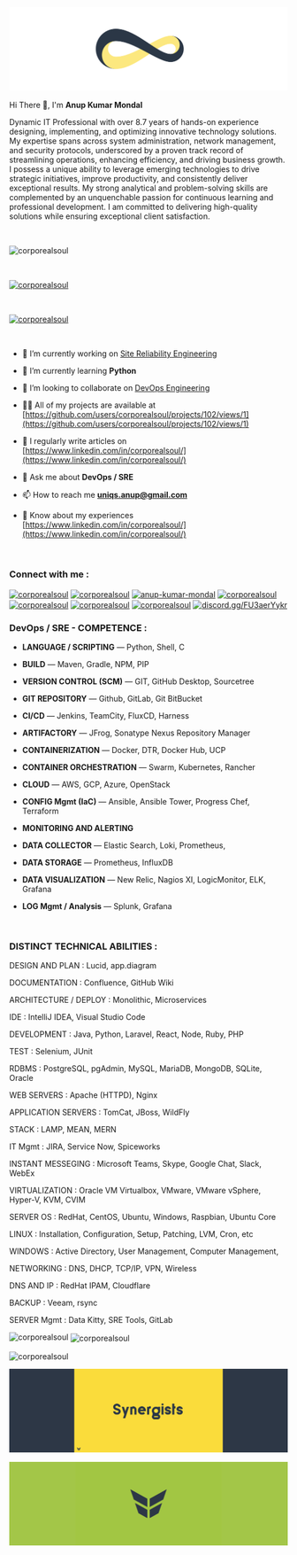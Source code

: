 ![Header Ground](https://github.com/corporealsoul/corporealsoul/blob/master/synergists-header.png?raw=true) 

Hi There 👋, I'm **Anup Kumar Mondal**

Dynamic IT Professional with over 8.7 years of hands-on experience designing, implementing, and optimizing innovative technology solutions. My expertise spans across system administration, network management, and security protocols, underscored by a proven track record of streamlining operations, enhancing efficiency, and driving business growth. I possess a unique ability to leverage emerging technologies to drive strategic initiatives, improve productivity, and consistently deliver exceptional results. My strong analytical and problem-solving skills are complemented by an unquenchable passion for continuous learning and professional development. I am committed to delivering high-quality solutions while ensuring exceptional client satisfaction.

<br>

<p align="left"> <img src="https://komarev.com/ghpvc/?username=corporealsoul&label=Profile%20views&color=0e75b6&style=flat" alt="corporealsoul" /> </p>

<br>

<p align="left"> <a href="https://github.com/ryo-ma/github-profile-trophy"><img src="https://github-profile-trophy.vercel.app/?username=corporealsoul" alt="corporealsoul" /></a> </p>

<br>

<p align="left"> <a href="https://twitter.com/corporealsoul" target="blank"><img src="https://img.shields.io/twitter/follow/corporealsoul?logo=twitter&style=for-the-badge" alt="corporealsoul" /></a> </p>

<br>

- 🔭 I’m currently working on [Site Reliability Engineering](https://github.com/users/corporealsoul/projects/102)

- 🌱 I’m currently learning **Python**

- 👯 I’m looking to collaborate on [DevOps Engineering](https://github.com/users/corporealsoul/projects/102)

- 👨‍💻 All of my projects are available at [https://github.com/users/corporealsoul/projects/102/views/1](https://github.com/users/corporealsoul/projects/102/views/1)

- 📝 I regularly write articles on [https://www.linkedin.com/in/corporealsoul/](https://www.linkedin.com/in/corporealsoul/)

- 💬 Ask me about **DevOps / SRE**

- 📫 How to reach me **uniqs.anup@gmail.com**

- 📄 Know about my experiences [https://www.linkedin.com/in/corporealsoul/](https://www.linkedin.com/in/corporealsoul/)

<br>

<h3 align="left">Connect with me :</h3>
<p align="left">
<a href="https://twitter.com/corporealsoul" target="blank"><img align="center" src="https://raw.githubusercontent.com/rahuldkjain/github-profile-readme-generator/master/src/images/icons/Social/twitter.svg" alt="corporealsoul" height="30" width="40" /></a>
<a href="https://linkedin.com/in/corporealsoul" target="blank"><img align="center" src="https://raw.githubusercontent.com/rahuldkjain/github-profile-readme-generator/master/src/images/icons/Social/linked-in-alt.svg" alt="corporealsoul" height="30" width="40" /></a>
<a href="https://stackoverflow.com/users/anup-kumar-mondal" target="blank"><img align="center" src="https://raw.githubusercontent.com/rahuldkjain/github-profile-readme-generator/master/src/images/icons/Social/stack-overflow.svg" alt="anup-kumar-mondal" height="30" width="40" /></a>
<a href="https://fb.com/corporealsoul" target="blank"><img align="center" src="https://raw.githubusercontent.com/rahuldkjain/github-profile-readme-generator/master/src/images/icons/Social/facebook.svg" alt="corporealsoul" height="30" width="40" /></a>
<a href="https://instagram.com/corporealsoul" target="blank"><img align="center" src="https://raw.githubusercontent.com/rahuldkjain/github-profile-readme-generator/master/src/images/icons/Social/instagram.svg" alt="corporealsoul" height="30" width="40" /></a>
<a href="https://www.hackerrank.com/corporealsoul" target="blank"><img align="center" src="https://raw.githubusercontent.com/rahuldkjain/github-profile-readme-generator/master/src/images/icons/Social/hackerrank.svg" alt="corporealsoul" height="30" width="40" /></a>
<a href="https://www.hackerearth.com/corporealsoul" target="blank"><img align="center" src="https://raw.githubusercontent.com/rahuldkjain/github-profile-readme-generator/master/src/images/icons/Social/hackerearth.svg" alt="corporealsoul" height="30" width="40" /></a>
<a href="https://discord.gg/discord.gg/FU3aerYykr" target="blank"><img align="center" src="https://raw.githubusercontent.com/rahuldkjain/github-profile-readme-generator/master/src/images/icons/Social/discord.svg" alt="discord.gg/FU3aerYykr" height="30" width="40" /></a>
</p>

<h3 align="left">DevOps / SRE - COMPETENCE :</h3>

* **LANGUAGE / SCRIPTING**	—	Python, Shell, C

* **BUILD**			—	Maven, Gradle, NPM, PIP

* **VERSION CONTROL (SCM)**	—	GIT, GitHub Desktop, Sourcetree

* **GIT REPOSITORY**		—	Github, GitLab, Git BitBucket

* **CI/CD**			—	Jenkins, TeamCity, FluxCD, Harness

* **ARTIFACTORY**		—	JFrog, Sonatype Nexus Repository Manager

* **CONTAINERIZATION**		—	Docker, DTR, Docker Hub, UCP

* **CONTAINER ORCHESTRATION**	—	Swarm, Kubernetes, Rancher

* **CLOUD**			—	AWS, GCP,  Azure, OpenStack

* **CONFIG Mgmt (IaC)**		—	Ansible, Ansible Tower, Progress Chef, Terraform

* **MONITORING AND ALERTING**

* **DATA COLLECTOR**		—	Elastic Search, Loki, Prometheus, 

* **DATA STORAGE**		—	Prometheus, InfluxDB

* **DATA VISUALIZATION**	—	New Relic, Nagios XI, LogicMonitor, ELK, Grafana
	
* **LOG Mgmt / Analysis**	—	Splunk, Grafana

<br>

<h3 align="left">DISTINCT TECHNICAL ABILITIES :</h3>

DESIGN AND PLAN		:	Lucid, app.diagram

DOCUMENTATION		:	Confluence, GitHub Wiki

ARCHITECTURE / DEPLOY	:	Monolithic, Microservices	

IDE				: 	IntelliJ IDEA, Visual Studio Code

DEVELOPMENT			:	Java, Python, Laravel, React, Node, Ruby, PHP

TEST				:	Selenium, JUnit

RDBMS				:	PostgreSQL, pgAdmin, MySQL, MariaDB, MongoDB, SQLite, Oracle

WEB SERVERS			:	Apache (HTTPD), Nginx

APPLICATION SERVERS		:	TomCat, JBoss, WildFly 

STACK				:	 LAMP, MEAN, MERN

IT Mgmt			:	JIRA, Service Now, Spiceworks

INSTANT MESSEGING 		:	Microsoft Teams, Skype, Google Chat, Slack, WebEx

VIRTUALIZATION		: 	Oracle VM Virtualbox, VMware, VMware vSphere, Hyper-V, KVM, CVIM

SERVER OS			:	RedHat, CentOS, Ubuntu, Windows, Raspbian, Ubuntu Core

LINUX				:	Installation, Configuration, Setup, Patching, LVM, Cron, etc

WINDOWS			:	Active Directory, User Management, Computer Management, 

NETWORKING 			:	DNS, DHCP, TCP/IP, VPN, Wireless

DNS AND IP			:	RedHat IPAM, Cloudflare 

BACKUP			: 	Veeam, rsync

SERVER Mgmt			:	Data Kitty, SRE Tools, GitLab


<p><img align="left" src="https://github-readme-stats.vercel.app/api/top-langs?username=corporealsoul&show_icons=true&locale=en&layout=compact" alt="corporealsoul" /></p>

<p>&nbsp;<img align="center" src="https://github-readme-stats.vercel.app/api?username=corporealsoul&show_icons=true&locale=en" alt="corporealsoul" /></p>

<p><img align="center" src="https://github-readme-streak-stats.herokuapp.com/?user=corporealsoul&" alt="corporealsoul" /></p>


![Header Ground](https://github.com/corporealsoul/corporealsoul/blob/master/synergists-ground.png?raw=true) 


![Header Ground](https://github.com/corporealsoul/corporealsoul/blob/master/realmregal-ground.png?raw=true) 
   
   
